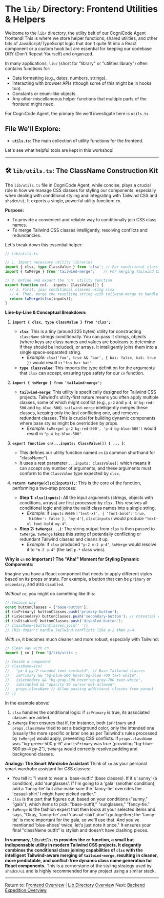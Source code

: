 # The `lib/` Directory: Frontend Utilities & Helpers

Welcome to the `lib/` directory, the utility belt of our CogniCode Agent frontend! This is where we store helper functions, shared utilities, and other bits of JavaScript/TypeScript logic that don't quite fit into a React component or a custom hook but are essential for keeping our codebase DRY (Don't Repeat Yourself) and organized.

In many applications, `lib/` (short for "library" or "utilities library") often contains functions for:
*   Data formatting (e.g., dates, numbers, strings).
*   Interacting with browser APIs (though some of this might be in hooks too).
*   Constants or enum-like objects.
*   Any other miscellaneous helper functions that multiple parts of the frontend might need.

For CogniCode Agent, the primary file we'll investigate here is `utils.ts`.

## File We'll Explore:

*   **`utils.ts`**: The main collection of utility functions for the frontend.

Let's see what helpful tools are kept in this workshop!

---

## 🛠️ `lib/utils.ts`: The ClassName Construction Kit

The `lib/utils.ts` file in CogniCode Agent, while concise, plays a crucial role in how we manage CSS classes for styling our components, especially when dealing with conditional styling and integrating with Tailwind CSS and `shadcn/ui`. It exports a single, powerful utility function: `cn`.

**Purpose:**
*   To provide a convenient and reliable way to conditionally join CSS class names.
*   To merge Tailwind CSS classes intelligently, resolving conflicts and redundancies.

Let's break down this essential helper:

```typescript
// lib/utils.ts

// 1. Import necessary utility libraries
import { clsx, type ClassValue } from 'clsx'; // For conditional class joining
import { twMerge } from 'tailwind-merge';    // For merging Tailwind CSS classes

// 2. Define and export the 'cn' utility function
export function cn(...inputs: ClassValue[]) {
  // 3. First, join conditional classes using clsx
  // 4. Then, merge the resulting string with tailwind-merge to handle Tailwind specifics
  return twMerge(clsx(inputs));
}
```

**Line-by-Line & Conceptual Breakdown:**

1.  **`import { clsx, type ClassValue } from 'clsx';`**
    *   **`clsx`**: This is a tiny (around 225 bytes) utility for constructing `className` strings conditionally. You can pass it strings, objects (where keys are class names and values are booleans to determine if they should be included), or arrays. It intelligently joins them into a single space-separated string.
        *   *Example:* `clsx('foo', true && 'bar', { baz: false, bat: true })` would result in `"foo bar bat"`.
    *   **`type ClassValue`**: This imports the type definition for the arguments that `clsx` can accept, ensuring type safety for our `cn` function.

2.  **`import { twMerge } from 'tailwind-merge';`**
    *   **`tailwind-merge`**: This utility is specifically designed for Tailwind CSS projects. Tailwind's utility-first nature means you often apply multiple classes, some of which might conflict (e.g., `p-2` and `p-4`, or `bg-red-500` and `bg-blue-500`). `tailwind-merge` intelligently merges these classes, keeping only the last conflicting one, and removes redundant classes. This is crucial for building dynamic components where base styles might be overridden by props.
        *   *Example:* `twMerge('p-2 bg-red-500', 'p-4 bg-blue-500')` would result in `"p-4 bg-blue-500"`.

3.  **`export function cn(...inputs: ClassValue[]) { ... }`**:
    *   This defines our utility function named `cn` (a common shorthand for "className").
    *   It uses a rest parameter `...inputs: ClassValue[]` which means it can accept any number of arguments, and these arguments must conform to the `ClassValue` type expected by `clsx`.

4.  **`return twMerge(clsx(inputs));`**: This is the core of the function, performing a two-step process:
    *   **Step 1: `clsx(inputs)`**: All the input arguments (strings, objects with conditions, arrays) are first processed by `clsx`. This resolves all conditional logic and joins the valid class names into a single string.
        *   *Example:* If `inputs` were `['text-xl', { 'font-bold': true, 'hidden': false }, 'my-4']`, `clsx(inputs)` would produce `"text-xl font-bold my-4"`.
    *   **Step 2: `twMerge(...)`**: The string output from `clsx` is then passed to `twMerge`. `twMerge` takes this string of potentially conflicting or redundant Tailwind classes and cleans it up.
        *   *Example:* If `clsx` produced `"p-2 m-2 p-4"`, `twMerge` would resolve it to `"m-2 p-4"` (the last `p-*` class wins).

**Why is `cn` so important? The "Aha!" Moment for Styling Dynamic Components:**

Imagine you have a React component that needs to apply different styles based on its props or state. For example, a button that can be `primary` or `secondary`, and also `disabled`.

*Without `cn`*, you might do something like this:
```typescript
// Tedious way
const buttonClasses = ['base-button'];
if (isPrimary) buttonClasses.push('primary-button');
if (isSecondary) buttonClasses.push('secondary-button'); // Potential conflict if both true
if (isDisabled) buttonClasses.push('disabled-button');
// className={buttonClasses.join(' ')}
// This doesn't handle Tailwind conflicts like p-2 then p-4.
```

*With `cn`*, it becomes much cleaner and more robust, especially with Tailwind:
```typescript
// Clean way with cn
import { cn } from '@/lib/utils';

// Inside a component
// className={cn(
//   "px-4 py-2 rounded font-semibold", // Base Tailwind classes
//   isPrimary && "bg-blue-500 hover:bg-blue-700 text-white",
//   isSecondary && "bg-gray-500 hover:bg-gray-700 text-white",
//   isDisabled && "opacity-50 cursor-not-allowed",
//   props.className // Allow passing additional classes from parent
// )}
```
In the example above:
1.  `clsx` handles the conditional logic: if `isPrimary` is true, its associated classes are added.
2.  `twMerge` then ensures that if, for instance, both `isPrimary` and `props.className` tried to set a background color, only the intended one (usually the more specific or later one as per Tailwind's rules processed by `twMerge`) would apply, preventing CSS conflicts. If `props.className` was "bg-green-500 p-6" and `isPrimary` was true (providing "bg-blue-500 px-4 py-2"), `twMerge` would correctly resolve padding and background classes.

**Analogy: The Smart Wardrobe Assistant**
Think of `cn` as your personal smart wardrobe assistant for CSS classes:
*   You tell it: "I want to wear a 'base-outfit' (base classes). If it's 'sunny' (a condition), add 'sunglasses'. If I'm going to a 'gala' (another condition), add a 'fancy-tie' but also make sure the 'fancy-tie' overrides the 'casual-shirt' I might have picked earlier."
*   `clsx` is the part that figures out, based on your conditions ("sunny," "gala"), which items to pick: "base-outfit," "sunglasses," "fancy-tie."
*   `twMerge` is the fashion expert that then looks at your selected items and says, "Okay, 'fancy-tie' and 'casual-shirt' don't go together; the 'fancy-tie' is more important for the gala, so we'll use that. And you've mentioned 'blue-shoes' twice, let's just note it once." It ensures your final "className outfit" is stylish and doesn't have clashing pieces.

**In summary, `lib/utils.ts` provides the `cn` function, a small but indispensable utility in modern Tailwind CSS projects. It elegantly combines the conditional class joining capabilities of `clsx` with the intelligent Tailwind-aware merging of `tailwind-merge`, resulting in cleaner, more predictable, and conflict-free dynamic class name generation for React components.** This is a cornerstone of the styling strategy used by `shadcn/ui` and is highly recommended for any project using a similar stack.

---
Return to: [Frontend Overview](README.md) | [Lib Directory Overview](#the-lib-directory-frontend-utilities--helpers)
Next: [Backend Expedition Overview](../../backend/README.md)
